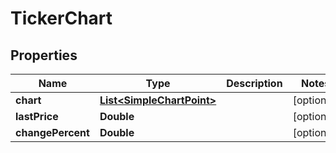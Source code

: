 # TickerChart

## Properties
Name | Type | Description | Notes
------------ | ------------- | ------------- | -------------
**chart** | [**List&lt;SimpleChartPoint&gt;**](SimpleChartPoint.md) |  |  [optional]
**lastPrice** | **Double** |  |  [optional]
**changePercent** | **Double** |  |  [optional]
